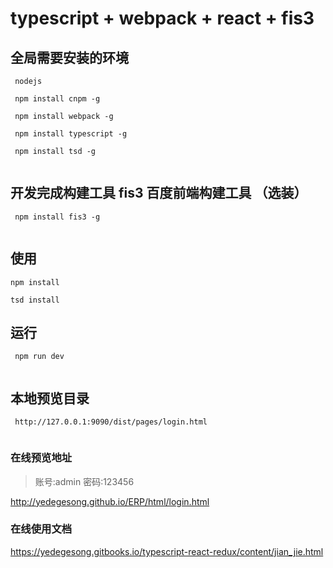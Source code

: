# typescript + webpack + react + fis3

## 全局需要安装的环境

```
 nodejs
 
 npm install cnpm -g

 npm install webpack -g

 npm install typescript -g

 npm install tsd -g
 
```
## 开发完成构建工具 fis3 百度前端构建工具 （选装）

```
 npm install fis3 -g
 
```
## 使用

```
npm install 

tsd install 

```

## 运行 

```
 npm run dev 
 
```

## 本地预览目录

```
 http://127.0.0.1:9090/dist/pages/login.html
 
```

### 在线预览地址 

> 账号:admin 密码:123456

http://yedegesong.github.io/ERP/html/login.html

### 在线使用文档

https://yedegesong.gitbooks.io/typescript-react-redux/content/jian_jie.html

